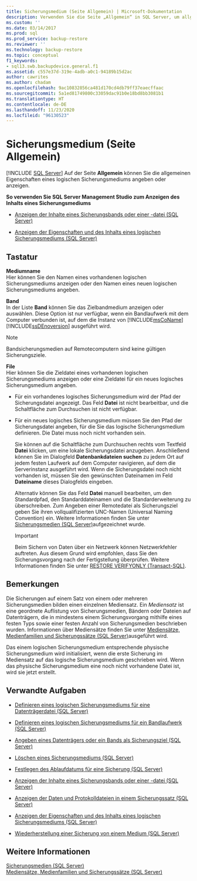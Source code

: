 ```yaml
---
title: Sicherungsmedium (Seite Allgemein) | Microsoft-Dokumentation
description: Verwenden Sie die Seite „Allgemein“ in SQL Server, um allgemeine Eigenschaften eines logischen Sicherungsmediums und den Gerätenamen festzulegen oder anzuzeigen.
ms.custom: ''
ms.date: 03/14/2017
ms.prod: sql
ms.prod_service: backup-restore
ms.reviewer: ''
ms.technology: backup-restore
ms.topic: conceptual
f1_keywords:
- sql13.swb.backupdevice.general.f1
ms.assetid: c557e37d-319e-4adb-a0c1-94189b15d2ac
author: cawrites
ms.author: chadam
ms.openlocfilehash: 9ac10832856ca481d170cd4db79ff37eaecffaac
ms.sourcegitcommit: 5a1ed81749800c33059dac91b0e18bd8bb3081b1
ms.translationtype: HT
ms.contentlocale: de-DE
ms.lasthandoff: 11/23/2020
ms.locfileid: "96130523"
---
```

# <a name="backup-device-general-page"></a>Sicherungsmedium (Seite Allgemein)
 [!INCLUDE [SQL Server](../../includes/applies-to-version/sqlserver.md)]
  Auf der Seite **Allgemein** können Sie die allgemeinen Eigenschaften eines logischen Sicherungsmediums angeben oder anzeigen.  
  
 **So verwenden Sie SQL Server Management Studio zum Anzeigen des Inhalts eines Sicherungsmediums**  
  
-   [Anzeigen der Inhalte eines Sicherungsbands oder einer -datei &#40;SQL Server&#41;](../../relational-databases/backup-restore/view-the-contents-of-a-backup-tape-or-file-sql-server.md)  
  
-   [Anzeigen der Eigenschaften und des Inhalts eines logischen Sicherungsmediums &#40;SQL Server&#41;](../../relational-databases/backup-restore/view-the-properties-and-contents-of-a-logical-backup-device-sql-server.md)  
  
## <a name="options"></a>Tastatur  
 **Mediumname**  
 Hier können Sie den Namen eines vorhandenen logischen Sicherungsmediums anzeigen oder den Namen eines neuen logischen Sicherungsmediums angeben.  
  
 **Band**  
 In der Liste **Band** können Sie das Zielbandmedium anzeigen oder auswählen. Diese Option ist nur verfügbar, wenn ein Bandlaufwerk mit dem Computer verbunden ist, auf dem die Instanz von [!INCLUDE[msCoName](../../includes/msconame-md.md)] [!INCLUDE[ssDEnoversion](../../includes/ssdenoversion-md.md)] ausgeführt wird.  
  
> [!NOTE]  
>  Bandsicherungsmedien auf Remotecomputern sind keine gültigen Sicherungsziele.  
  
 **File**  
 Hier können Sie die Zieldatei eines vorhandenen logischen Sicherungsmediums anzeigen oder eine Zieldatei für ein neues logisches Sicherungsmedium angeben.  
  
-   Für ein vorhandenes logisches Sicherungsmedium wird der Pfad der Sicherungsdatei angezeigt. Das Feld **Datei** ist nicht bearbeitbar, und die Schaltfläche zum Durchsuchen ist nicht verfügbar.  
  
-   Für ein neues logisches Sicherungsmedium müssen Sie den Pfad der Sicherungsdatei angeben, für die Sie das logische Sicherungsmedium definieren. Die Datei muss noch nicht vorhanden sein.  
  
     Sie können auf die Schaltfläche zum Durchsuchen rechts vom Textfeld **Datei** klicken, um eine lokale Sicherungsdatei anzugeben. Anschließend können Sie im Dialogfeld **Datenbankdateien suchen** zu jedem Ort auf jedem festen Laufwerk auf dem Computer navigieren, auf dem die Serverinstanz ausgeführt wird. Wenn die Sicherungsdatei noch nicht vorhanden ist, müssen Sie den gewünschten Dateinamen im Feld **Dateiname** dieses Dialogfelds eingeben.  
  
     Alternativ können Sie das Feld **Datei** manuell bearbeiten, um den Standardpfad, den Standarddateinamen und die Standarderweiterung zu überschreiben. Zum Angeben einer Remotedatei als Sicherungsziel geben Sie ihren vollqualifizierten UNC-Namen (Universal Naming Convention) ein. Weitere Informationen finden Sie unter [Sicherungsmedien &#40;SQL Server&#41;](../../relational-databases/backup-restore/backup-devices-sql-server.md)aufgezeichnet wurde.  
  
    > [!IMPORTANT]  
    >  Beim Sichern von Daten über ein Netzwerk können Netzwerkfehler auftreten. Aus diesem Grund wird empfohlen, dass Sie den Sicherungsvorgang nach der Fertigstellung überprüfen. Weitere Informationen finden Sie unter [RESTORE VERIFYONLY &#40;Transact-SQL&#41;](../../t-sql/statements/restore-statements-verifyonly-transact-sql.md).  
  
## <a name="remarks"></a>Bemerkungen  
 Die Sicherungen auf einem Satz von einem oder mehreren Sicherungsmedien bilden einen einzelnen Mediensatz. Ein *Mediensatz* ist eine geordnete Auflistung von Sicherungsmedien, Bändern oder Dateien auf Datenträgern, die in mindestens einem Sicherungsvorgang mithilfe eines festen Typs sowie einer festen Anzahl von Sicherungsmedien beschrieben wurden. Informationen über Mediensätze finden Sie unter [Mediensätze, Medienfamilien und Sicherungssätze &#40;SQL Server&#41;](../../relational-databases/backup-restore/media-sets-media-families-and-backup-sets-sql-server.md)ausgeführt wird.  
  
 Das einem logischen Sicherungsmedium entsprechende physische Sicherungsmedium wird initialisiert, wenn die erste Sicherung im Mediensatz auf das logische Sicherungsmedium geschrieben wird. Wenn das physische Sicherungsmedium eine noch nicht vorhandene Datei ist, wird sie jetzt erstellt.  
  
##  <a name="related-tasks"></a><a name="RelatedTasks"></a> Verwandte Aufgaben  
  
-   [Definieren eines logischen Sicherungsmediums für eine Datenträgerdatei &#40;SQL Server&#41;](../../relational-databases/backup-restore/define-a-logical-backup-device-for-a-disk-file-sql-server.md)  
  
-   [Definieren eines logischen Sicherungsmediums für ein Bandlaufwerk &#40;SQL Server&#41;](../../relational-databases/backup-restore/define-a-logical-backup-device-for-a-tape-drive-sql-server.md)  
  
-   [Angeben eines Datenträgers oder ein Bands als Sicherungsziel &#40;SQL Server&#41;](../../relational-databases/backup-restore/specify-a-disk-or-tape-as-a-backup-destination-sql-server.md)  
  
-   [Löschen eines Sicherungsmediums &#40;SQL Server&#41;](../../relational-databases/backup-restore/delete-a-backup-device-sql-server.md)  
  
-   [Festlegen des Ablaufdatums für eine Sicherung &#40;SQL Server&#41;](../../relational-databases/backup-restore/set-the-expiration-date-on-a-backup-sql-server.md)  
  
-   [Anzeigen der Inhalte eines Sicherungsbands oder einer -datei &#40;SQL Server&#41;](../../relational-databases/backup-restore/view-the-contents-of-a-backup-tape-or-file-sql-server.md)  
  
-   [Anzeigen der Daten und Protokolldateien in einem Sicherungssatz &#40;SQL Server&#41;](../../relational-databases/backup-restore/view-the-data-and-log-files-in-a-backup-set-sql-server.md)  
  
-   [Anzeigen der Eigenschaften und des Inhalts eines logischen Sicherungsmediums &#40;SQL Server&#41;](../../relational-databases/backup-restore/view-the-properties-and-contents-of-a-logical-backup-device-sql-server.md)  
  
-   [Wiederherstellung einer Sicherung von einem Medium &#40;SQL Server&#41;](../../relational-databases/backup-restore/restore-a-backup-from-a-device-sql-server.md)  
  
## <a name="see-also"></a>Weitere Informationen  
 [Sicherungsmedien &#40;SQL Server&#41;](../../relational-databases/backup-restore/backup-devices-sql-server.md)   
 [Mediensätze, Medienfamilien und Sicherungssätze &#40;SQL Server&#41;](../../relational-databases/backup-restore/media-sets-media-families-and-backup-sets-sql-server.md)  
  
  
